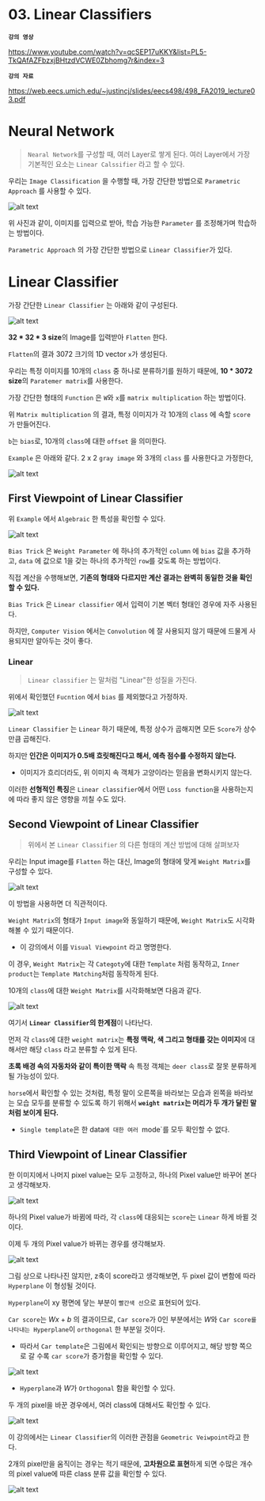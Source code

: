 # 03. Linear Classifiers

**`강의 영상`**                      

https://www.youtube.com/watch?v=qcSEP17uKKY&list=PL5-TkQAfAZFbzxjBHtzdVCWE0Zbhomg7r&index=3

**`강의 자료`**

https://web.eecs.umich.edu/~justincj/slides/eecs498/498_FA2019_lecture03.pdf

# Neural Network

> `Nearal Network`를 구성할 때, 여러 Layer로 쌓게 된다. 여러 Layer에서 가장 기본적인 요소는 `Linear Calssifier` 라고 할 수 있다.

우리는 `Image Classification` 을 수행할 때, 가장 간단한 방법으로 `Parametric Approach` 를 사용할 수 있다.

![alt text](image-30.png)

위 사진과 같이, 이미지를 입력으로 받아, 학습 가능한 `Parameter` 를 조정해가며 학습하는 방법이다. 

`Parametric Approach` 의 가장 간단한 방법으로 `Linear Classifier`가 있다.

# Linear Classifier

가장 간단한 `Linear Classifier` 는 아래와 같이 구성된다.

![alt text](image-31.png)

**32 * 32 * 3 size**의 Image를 입력받아 `Flatten` 한다.

`Flatten`의 결과 3072 크기의 1D vector `x`가 생성된다.

우리는 특정 이미지를 10개의 `class` 중 하나로 분류하기를 원하기 때문에, **10 * 3072 size**의 `Paratemer matrix`를 사용한다.

가장 간단한 형태의 `Function` 은 `W`와 `x`를 `matrix multiplication` 하는 방법이다.

위 `Matrix multiplication` 의 결과, 특정 이미지가 각 10개의 `class` 에 속할 `score` 가 만들어진다.

`b`는 `bias`로, 10개의 `class`에 대한 `offset` 을 의미한다. 


`Example` 은 아래와 같다.
2 x 2 `gray image` 와 3개의 `class` 를 사용한다고 가정한다,

![alt text](image-32.png)

## First Viewpoint of Linear Classifier

위 `Example` 에서 `Algebraic` 한 특성을 확인할 수 있다.

![alt text](image-33.png)

`Bias Trick` 은 `Weight Parameter` 에 하나의 추가적인 `column` 에 `bias` 값을 추가하고, `data` 에 값으로 1을 갖는 하나의 추가적인 `row`를 갖도록 하는 방법이다.

직접 계산을 수행해보면, **기존의 형태와 다르지만 계산 결과는 완벽히 동일한 것을 확인할 수 있다.**

`Bias Trick` 은 `Linear classifier` 에서 입력이 기본 벡터 형태인 경우에 자주 사용된다.

하지만, `Computer Vision` 에서는 `Convolution` 에 잘 사용되지 않기 때문에 드물게 사용되지만 알아두는 것이 좋다. 

### Linear

> `Linear classifier` 는 말처럼 "Linear"한 성질을 가진다.

위에서 확인했던 `Fucntion` 에서 `bias` 를 제외했다고 가정하자.

![alt text](image-34.png)

`Linear Classifier` 는 `Linear` 하기 때문에, 특정 상수가 곱해지면 모든 `Score`가 상수만큼 곱해진다.

하지만 **인간은 이미지가 0.5배 흐릿해진다고 해서, 예측 점수를 수정하지 않는다.**
- 이미지가 흐리더라도, 위 이미지 속 객체가 고양이라는 믿음을 변화시키지 않는다.

이러한 **선형적인 특징**은 `Linear classifier`에서 어떤 `Loss function`을 사용하는지에 따라 좋지 않은 영향을 끼칠 수도 있다. 

## Second Viewpoint of Linear Classifier

> 위에서 본 `Linear Classifier` 의 다른 형태의 계산 방법에 대해 살펴보자

우리는 Input image를 `Flatten` 하는 대신, Image의 형태에 맞게 `Weight Matrix`를 구성할 수 있다.

![alt text](image-35.png)

이 방법을 사용하면 더 직관적이다.

`Weight Matrix`의 형태가 `Input image`와 동일하기 때문에, `Weight Matrix`도 시각화해볼 수 있기 때문이다.
- 이 강의에서 이를 `Visual Viewpoint` 라고 명명한다.

이 경우, `Weight Matrix`는 각 `Categoty`에 대한 `Template` 처럼 동작하고, `Inner product`는 `Template Matching`처럼 동작하게 된다.

10개의 `class`에 대한 `Weight Matrix`를 시각화해보면 다음과 같다.

![alt text](image-36.png)

여기서 **`Linear Classifier`의 한계점**이 나타난다.

먼저 각 `class`에 대한 `weight matrix`는 **특정 맥락, 색 그리고 형태를 갖는 이미지**에 대해서만 해당 `class` 라고 분류할 수 있게 된다.

**초록 배경 속의 자동차와 같이 특이한 맥락** 속 특정 객체는 `deer class`로 잘못 분류하게 될 가능성이 있다.

`horse`에서 확인할 수 있는 것처럼, 특정 말이 오른쪽을 바라보는 모습과 왼쪽을 바라보는 모습 모두를 분류할 수 있도록 하기 위해서 **`weight matrix`는 머리가 두 개가 달린 말처럼 보이게 된다.**
- `Single template`은 한 data`에 대한 여러 `mode`를 모두 확인할 수 없다. 

## Third Viewpoint of Linear Classifier

한 이미지에서 나머지 pixel value는 모두 고정하고, 하나의 Pixel value만 바꾸어 본다고 생각해보자.

![alt text](image-37.png)

하나의 Pixel value가 바뀜에 따라, 각 `class`에 대응되는 `score`는 `Linear` 하게 바뀔 것이다.

이제 두 개의 Pixel value가 바뀌는 경우를 생각해보자.

![alt text](image-39.png)

그림 상으로 나타나진 않지만, z축이 score라고 생각해보면, 두 pixel 값이 변함에 따라 `Hyperplane` 이 형성될 것이다.

`Hyperplane`이 xy 평면에 닿는 부분이 `빨간색 선`으로 표현되어 있다.

`Car score`는 $Wx + b$ 의 결과이므로, `Car score`가 0인 부분에서는 $W$와 `Car score를 나타내는 Hyperplane`이 `orthogonal` 한 부분일 것이다.
- 따라서 `Car template`은 그림에서 확인되는 방향으로 이루어지고, 해당 방향 쪽으로 갈 수록 `car score`가 증가함을 확인할 수 있다.

![alt text](image-42.png)

- `Hyperplane`과 $W$가 `Orthogonal` 함을 확인할 수 있다. 

두 개의 pixel을 바꾼 경우에서, 여러 class에 대해서도 확인할 수 있다. 

![alt text](image-40.png)

이 강의에서는 `Linear Classifier`의 이러한 관점을 `Geometric Veiwpoint`라고 한다.

2개의 pixel만을 움직이는 경우는 적기 때문에, **고차원으로 표현**하게 되면 수많은 개수의 pixel value에 따른 class 분류 값을 확인할 수 있다.

![alt text](image-41.png)